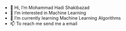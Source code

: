 - 👋 Hi, I’m Mohammad Hadi Shakibazad
- 👀 I’m interested in Machine Learning
- 🌱 I’m currently learning Machine Learning Algorithms
- 📫 To reach me send me a email
<!-- - 💞️ I’m looking to collaborate on with a ... developer -->

<!---
MHadiS/MHadiS is a ✨ special ✨ repository because its `README.md` (this file) appears on your GitHub profile.
You can click the Preview link to take a look at your changes.
--->
